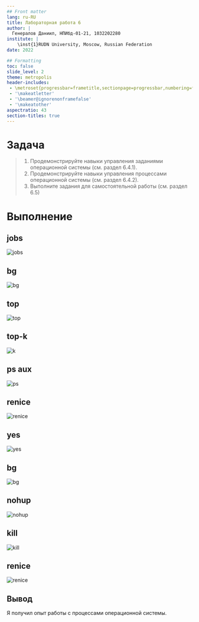 ```yaml
---
## Front matter
lang: ru-RU
title: Лабораторная работа 6
author: |
  Генералов Даниил, НПИбд-01-21, 1032202280
institute: |
	\inst{1}RUDN University, Moscow, Russian Federation
date: 2022

## Formatting
toc: false
slide_level: 2
theme: metropolis
header-includes: 
 - \metroset{progressbar=frametitle,sectionpage=progressbar,numbering=fraction}
 - '\makeatletter'
 - '\beamer@ignorenonframefalse'
 - '\makeatother'
aspectratio: 43
section-titles: true
---
```


# Задача

> 1. Продемонстрируйте навыки управления заданиями операционной системы (см.
> раздел 6.4.1).
> 2. Продемонстрируйте навыки управления процессами операционной системы (см.
> раздел 6.4.2).
> 3. Выполните задания для самостоятельной работы (см. раздел 6.5)

# Выполнение 

## jobs 

![jobs](Screenshot_1.png)

## bg

![bg](Screenshot_2.png)

## top

![top](Screenshot_3.png)

## top-k

![k](Screenshot_4.png)

## ps aux

![ps](Screenshot_5.png)

## renice

![renice](Screenshot_6.png)

## yes

![yes](Screenshot_7.png)

## bg

![bg](Screenshot_8.png)

## nohup

![nohup](Screenshot_9.png)

## kill

![kill](Screenshot_10.png)

## renice

![renice](Screenshot_11.png)

## Вывод

Я получил опыт работы с процессами операционной системы.
